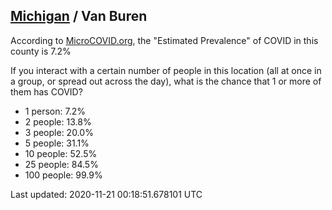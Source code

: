 
## [Michigan](/united-states/michigan) / Van Buren

According to [MicroCOVID.org](http://microcovid.org),
the "Estimated Prevalence" of COVID in this county is 7.2%

If you interact with a certain number of people in this location
(all at once in a group, or spread out across the day), what is the chance that
1 or more of them has COVID?

- 1 person: 7.2%
- 2 people: 13.8%
- 3 people: 20.0%
- 5 people: 31.1%
- 10 people: 52.5%
- 25 people: 84.5%
- 100 people: 99.9%

Last updated: 2020-11-21 00:18:51.678101 UTC
